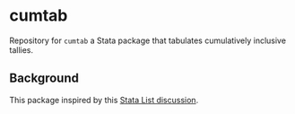 # cumtab
Repository for `cumtab` a Stata package that tabulates cumulatively inclusive tallies.

## Background

This package inspired by this [Stata List discussion](https://www.statalist.org/forums/forum/general-stata-discussion/general/1430851-interesting-tabulation-question).

